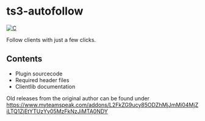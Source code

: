 # ts3-autofollow
[![C](https://img.shields.io/badge/language-C-blue.svg)](https://en.wikipedia.org/wiki/C_(programming_language))

Follow clients with just a few clicks.

## Contents
- Plugin sourcecode
- Required header files
- Clientlib documentation

Old releases from the original author can be found under https://www.myteamspeak.com/addons/L2FkZG9ucy85ODZhMjJmMi04MjZiLTQ1ZjEtYTUzYy05MzFkNzJiMTA0NDY
